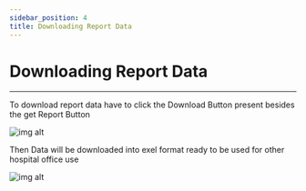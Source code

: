 ```yaml
---
sidebar_position: 4
title: Downloading Report Data
---
```


# Downloading Report Data
---

To download report data have to click the Download Button present besides the get Report Button

   ![img alt](/img/report9.png)

Then Data will be downloaded into exel format ready to be used for other hospital office use

   ![img alt](/img/report10.png)
